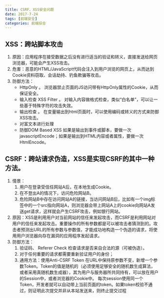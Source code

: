 ```yaml
---
title: CSRF、XSS安全问题
date: 2017-7-24
tags: [前端安全]
categories: 前端综合
---
```

## XSS：跨站脚本攻击
1. 原因：应用程序在接受数据之后没有进行适当的验证和转义，直接发送给网页浏览器，可能会产生XSS攻击。
2. 危害：恶意的HTML/JavaScript代码会注入到用户浏览的网页上，从而达到Cookie资料窃取、会话劫持、钓鱼欺骗等攻击。
3. 防御方法：
    - HttpOnly 。  浏览器禁止页面的JS访问带有HttpOnly属性的Cookie，从而保证安全。
    -  输入检查 XSS Filter 。    对输入内容做格式检查，类似“白名单”，可以让一些基于特殊字符的攻击失效。
    -  输出检查 。    在变量输出到html页面时，可以使用编码或转义的方式来防御XSS攻击。
    - 对富文本进行处理
    - 防御DOM Based XSS    如果是输出到事件或脚本，要做一次javascriptEncode；如果是输出到HTML内容或者属性，要做一次HtmlEncode。
     
## CSRF：跨站请求伪造，XSS是实现CSRF的其中一种方法。
1. 情景：
    1. 用户在登录受信任网站A后，在本地生成Cookie。
    2. 在不登出A的情况下，访问危险网站B。
    3. 危险网站B中存在访问网站A的链接，当访问网站B后，比如有一个img标签中的一个src指向网站A，则浏览器会带上网站A上的cookie向网站A发送get请求，这样就会产生CSRF攻击，例如银行网站。
2. 原因：XSS是利用用户对当前网站的信任来发起攻击，而CSRF是利用网站对用户的信任来发起攻击。重要操作的所有参数都是可以被攻击者猜测到的。攻击者预测出URL的所有参数与参数值，才能成功地构造一个伪造的请求，将使用用户浏览器向存在漏洞的应用程序发起请求。
3. 防御方法：  
    1. 验证码、  Referer Check 检查请求是否来自合法的源（可被伪造）。
    2. 对于任何重要的请求都需要重新验证用户的身份；
    3. 通用方法：使用Anti-CSRF Token   在URL中保持原参数不变，新增一个参数Token。Token的值是随机的（必须使用足够安全的随机数生成算法，或者采用真随机数生成器），其为用户与服务器所共同持有，可以放在用户的Session中，或者浏览器的Cookie中。 每次session使用同一个Token，开发者就可以自动带上当前页面的token。如果token校验不通过，则证明此次提交并非从本站发送来，则终止提交过程   